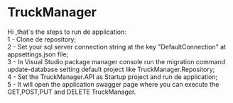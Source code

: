 # TruckManager

Hi ,that´s the steps to run de application:</br>
1 - Clone de repository;</br>
2 - Set your sql server connection string at the key "DefaultConnection" at appsettings.json file;</br>
3 - In Visual Studio package manager console run the migration command update-database setting default project like TruckManager.Repository;</br>
4 - Set the TruckManager.API as Startup project and run de application;</br>
5 - It will open the application swagger page where you can execute the GET,POST,PUT and DELETE TruckManager.</br>
